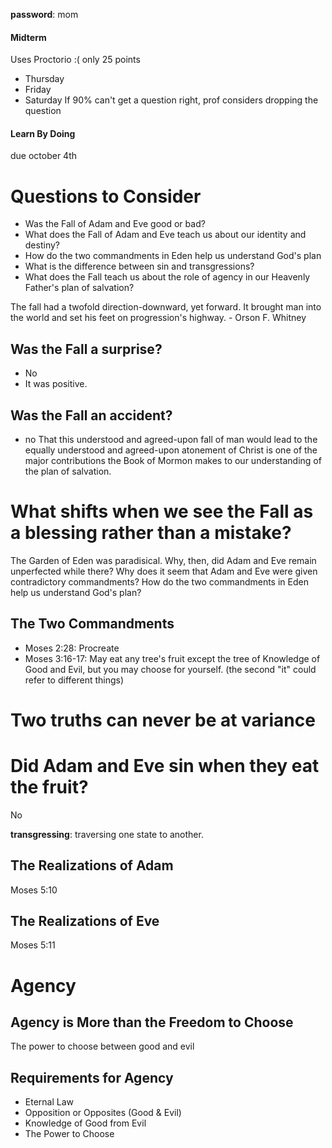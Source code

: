 **password**: mom

#### Midterm
Uses Proctorio :(
only 25 points
- Thursday
- Friday
- Saturday
If 90% can't get a question right, prof considers dropping the question

#### Learn By Doing
due october 4th
# Questions to Consider
- Was the Fall of Adam and Eve good or bad?
- What does the Fall of Adam and Eve teach us about our identity and destiny?
- How do the two commandments in Eden help us understand God's plan
- What is the difference between sin and transgressions?
- What does the Fall teach us about the role of agency in our Heavenly Father's plan of salvation?

The fall had a twofold direction-downward, yet forward. It brought man into the world and set his feet on progression's highway. - Orson F. Whitney


## Was the Fall a surprise?
- No
- It was positive.

## Was the Fall an accident?
- no
That this understood and agreed-upon fall of man would lead to the equally understood and agreed-upon atonement of Christ is one of the major contributions the Book of Mormon makes to our understanding of the plan of salvation.

# What shifts when we see the Fall as a blessing rather than a mistake?
The Garden of Eden was paradisical. Why, then, did Adam and Eve remain unperfected while there?
Why does it seem that Adam and Eve were given contradictory commandments?
How do the two commandments in Eden help us understand God's plan?

## The Two Commandments
- Moses 2:28: Procreate
- Moses 3:16-17: May eat any tree's fruit except the tree of Knowledge of Good and Evil, but you may choose for yourself. (the second "it" could refer to different things)

# Two truths can never be at variance
# Did Adam and Eve sin when they eat the fruit?
No

**transgressing**: traversing one state to another.


## The Realizations of Adam
Moses 5:10
## The Realizations of Eve
Moses 5:11


# Agency
## Agency is More than the Freedom to Choose
The power to choose between good and evil

## Requirements for Agency
- Eternal Law
- Opposition or Opposites (Good & Evil)
- Knowledge of Good from Evil
- The Power to Choose